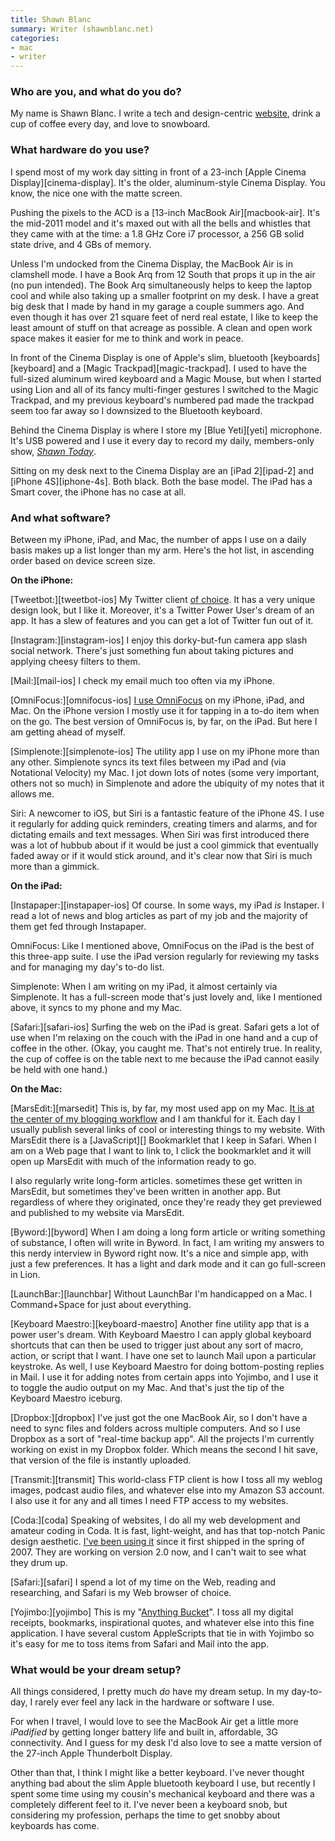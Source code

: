 ```yaml
---
title: Shawn Blanc
summary: Writer (shawnblanc.net)
categories:
- mac
- writer
---
```


### Who are you, and what do you do?

My name is Shawn Blanc. I write a tech and design-centric [website](http://shawnblanc.net/ "Shawn's website."), drink a cup of coffee every day, and love to snowboard.

### What hardware do you use?

I spend most of my work day sitting in front of a 23-inch [Apple Cinema Display][cinema-display]. It's the older, aluminum-style Cinema Display. You know, the nice one with the matte screen. 

Pushing the pixels to the ACD is a [13-inch MacBook Air][macbook-air]. It's the mid-2011 model and it's maxed out with all the bells and whistles that they came with at the time: a 1.8 GHz Core i7 processor, a 256 GB solid state drive, and 4 GBs of memory.

Unless I'm undocked from the Cinema Display, the MacBook Air is in clamshell mode. I have a Book Arq from 12 South that props it up in the air (no pun intended). The Book Arq simultaneously helps to keep the laptop cool and while also taking up a smaller footprint on my desk. I have a great big desk that I made by hand in my garage a couple summers ago. And even though it has over 21 square feet of nerd real estate, I like to keep the least amount of stuff on that acreage as possible. A clean and open work space makes it easier for me to think and work in peace.

In front of the Cinema Display is one of Apple's slim, bluetooth [keyboards][keyboard] and a [Magic Trackpad][magic-trackpad]. I used to have the full-sized aluminum wired keyboard and a Magic Mouse, but when I started using Lion and all of its fancy multi-finger gestures I switched to the Magic Trackpad, and my previous keyboard's numbered pad made the trackpad seem too far away so I downsized to the Bluetooth keyboard.

Behind the Cinema Display is where I store my [Blue Yeti][yeti] microphone. It's USB powered and I use it every day to record my daily, members-only show, [*Shawn Today*](http://shawnblanc.net/shawn-today/ "Shawn's personal show.").

Sitting on my desk next to the Cinema Display are an [iPad 2][ipad-2] and [iPhone 4S][iphone-4s]. Both black. Both the base model. The iPad has a Smart cover, the iPhone has no case at all.

### And what software?

Between my iPhone, iPad, and Mac, the number of apps I use on a daily basis makes up a list longer than my arm. Here's the hot list, in ascending order based on device screen size.

**On the iPhone:**

[Tweetbot:][tweetbot-ios] My Twitter client [of choice](http://shawnblanc.net/2011/04/tweetbot-review/ "Shawn's review of Tweetbot"). It has a very unique design look, but I like it. Moreover, it's a Twitter Power User's dream of an app. It has a slew of features and you can get a lot of Twitter fun out of it.

[Instagram:][instagram-ios] I enjoy this dorky-but-fun camera app slash social network. There's just something fun about taking pictures and applying cheesy filters to them.

[Mail:][mail-ios] I check my email much too often via my iPhone. 

[OmniFocus:][omnifocus-ios] [I use OmniFocus](http://shawnblanc.net/2010/10/omnifocus/ "Shawn's post about using Omnifocus.") on my iPhone, iPad, and Mac. On the iPhone version I mostly use it for tapping in a to-do item when on the go. The best version of OmniFocus is, by far, on the iPad. But here I am getting ahead of myself.

[Simplenote:][simplenote-ios] The utility app I use on my iPhone more than any other. Simplenote syncs its text files between my iPad and (via Notational Velocity) my Mac. I jot down lots of notes (some very important, others not so much) in Simplenote and adore the ubiquity of my notes that it allows me.

Siri: A newcomer to iOS, but Siri is a fantastic feature of the iPhone 4S. I use it regularly for adding quick reminders, creating timers and alarms, and for dictating emails and text messages. When Siri was first introduced there was a lot of hubbub about if it would be just a cool gimmick that eventually faded away or if it would stick around, and it's clear now that Siri is much more than a gimmick.

**On the iPad:**

[Instapaper:][instapaper-ios] Of course. In some ways, my iPad *is* Instaper. I read a lot of news and blog articles as part of my job and the majority of them get fed through Instapaper.

OmniFocus: Like I mentioned above, OmniFocus on the iPad is the best of this three-app suite. I use the iPad version regularly for reviewing my tasks and for managing my day's to-do list. 

Simplenote: When I am writing on my iPad, it almost certainly via Simplenote. It has a full-screen mode that's just lovely and, like I mentioned above, it syncs to my phone and my Mac.

[Safari:][safari-ios] Surfing the web on the iPad is great. Safari gets a lot of use when I'm relaxing on the couch with the iPad in one hand and a cup of coffee in the other. (Okay, you caught me. That's not entirely true. In reality, the cup of coffee is on the table next to me because the iPad cannot easily be held with one hand.)

**On the Mac:**

[MarsEdit:][marsedit] This is, by far, my most used app on my Mac. [It is at the center of my blogging workflow](http://shawnblanc.net/2008/01/marsedit-review/ "Shawn's review of MarsEdit.") and I am thankful for it. Each day I usually publish several links of cool or interesting things to my website. With MarsEdit there is a [JavaScript][] Bookmarklet that I keep in Safari. When I am on a Web page that I want to link to, I click the bookmarklet and it will open up MarsEdit with much of the information ready to go. 

I also regularly write long-form articles. sometimes these get written in MarsEdit, but sometimes they've been written in another app. But regardless of where they originated, once they're ready they get previewed and published to my website via MarsEdit.

[Byword:][byword] When I am doing a long form article or writing something of substance, I often will write in Byword. In fact, I am writing my answers to this nerdy interview in Byword right now. It's a nice and simple app, with just a few preferences. It has a light and dark mode and it can go full-screen in Lion.

[LaunchBar:][launchbar] Without LaunchBar I'm handicapped on a Mac. I Command+Space for just about everything.

[Keyboard Maestro:][keyboard-maestro] Another fine utility app that is a power user's dream. With Keyboard Maestro I can apply global keyboard shortcuts that can then be used to trigger just about any sort of macro, action, or script that I want. I have one set to launch Mail upon a particular keystroke. As well, I use Keyboard Maestro for doing bottom-posting replies in Mail. I use it for adding notes from certain apps into Yojimbo, and I use it to toggle the audio output on my Mac. And that's just the tip of the Keyboard Maestro iceburg.

[Dropbox:][dropbox] I've just got the one MacBook Air, so I don't have a need to sync files and folders across multiple computers. And so I use Dropbox as a sort of "real-time backup app". All the projects I'm currently working on exist in my Dropbox folder. Which means the second I hit save, that version of the file is instantly uploaded. 

[Transmit:][transmit] This world-class FTP client is how I toss all my weblog images, podcast audio files, and whatever else into my Amazon S3 account. I also use it for any and all times I need FTP access to my websites.

[Coda:][coda] Speaking of websites, I do all my web development and amateur coding in Coda. It is fast, light-weight, and has that top-notch Panic design aesthetic. [I've been using it](http://shawnblanc.net/2008/01/coda-the-one-window-wonder/ "Shawn's review of Coda.") since it first shipped in the spring of 2007. They are working on version 2.0 now, and I can't wait to see what they drum up.

[Safari:][safari] I spend a lot of my time on the Web, reading and researching, and Safari is my Web browser of choice.

[Yojimbo:][yojimbo] This is my "[Anything Bucket](http://shawnblanc.net/2009/09/yojimbo-and-anything-buckets/ "Shawn's post on using Yojimbo as his 'Anything Bucket'.")". I toss all my digital receipts, bookmarks, inspirational quotes, and whatever else into this fine application. I have several custom AppleScripts that tie in with Yojimbo so it's easy for me to toss items from Safari and Mail into the app.

### What would be your dream setup?

All things considered, I pretty much *do* have my dream setup. In my day-to-day, I rarely ever feel any lack in the hardware or software I use. 

For when I travel, I would love to see the MacBook Air get a little more *iPadified* by getting longer battery life and built in, affordable, 3G connectivity. And I guess for my desk I'd also love to see a matte version of the 27-inch Apple Thunderbolt Display.

Other than that, I think I might like a better keyboard. I've never thought anything bad about the slim Apple bluetooth keyboard I use, but recently I spent some time using my cousin's mechanical keyboard and there was a completely different feel to it. I've never been a keyboard snob, but considering my profession, perhaps the time to get snobby about keyboards has come.